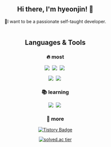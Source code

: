 <div align="center">

## Hi there, I'm hyeonjin! 👋
  
🙂I want to be a passionate self-taught developer.</br></br>

## Languages & Tools
### 🔥 most

<img src="https://img.shields.io/badge/Java-007396?style=flat&logo=Java&logoColor=white"></a>&nbsp;
<img src="https://img.shields.io/badge/Dart-dodgerblue?style=flat&logo=Dart&logoColor=white"></a>&nbsp;
<img src="https://img.shields.io/badge/Python-3776AB?style=flat&logo=Python&logoColor=white"></a>&nbsp;

<img src="https://img.shields.io/badge/Flutter-dodgerblue?style=flat&logo=Flutter&logoColor=white"></a>&nbsp;
<img src="https://img.shields.io/badge/Android-3DDC84?style=flat&logo=Android&logoColor=white"></a>&nbsp;
### 📚 learning

<img src="https://img.shields.io/badge/MySQL-4479A1?style=flat&logo=MySQL&logoColor=white"/></a>&nbsp;
<img src="https://img.shields.io/badge/kotlin-0095D5?style=flat&logo=Kotlin&logoColor=white"></a>&nbsp;

### 🎈 more
[![Tistory Badge](https://img.shields.io/badge/Tech%20Blog-555263?style=flat&logoColor=white)](https://songsong-it.tistory.com/)

[![solved.ac tier](http://mazassumnida.wtf/api/generate_badge?boj=hyeonjin)](https://solved.ac/hyeonjin)

</div>



